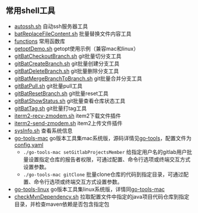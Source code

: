 ## 常用shell工具

- [autossh.sh](autossh.sh) 自动ssh服务器工具
- [batReplaceFileContent.sh](batReplaceFileContent.sh) 批量替换文件内容工具
- [functions](functions) 常用函数库
- [getoptDemo.sh](getoptDemo.sh) getopt使用示例（兼容mac和linux）
- [gitBatCheckoutBranch.sh](gitBatCheckoutBranch.sh) git批量切分支工具
- [gitBatCreateBranch.sh](gitBatCreateBranch.sh) git批量创建分支工具
- [gitBatDeleteBranch.sh](gitBatDeleteBranch.sh) git批量删除分支工具
- [gitBatMergeBranchToBranch.sh](gitBatMergeBranchToBranch.sh) git批量合并分支工具
- [gitBatPull.sh](gitBatPull.sh) git批量pull工具
- [gitBatResetBranch.sh](gitBatResetBranch.sh) git批量reset工具
- [gitBatShowStatus.sh](gitBatShowStatus.sh) git批量查看仓库状态工具
- [gitBatTag.sh](gitBatTag.sh) git批量打tag工具
- [iterm2-recv-zmodem.sh](iterm2-recv-zmodem.sh) item2下载文件插件
- [iterm2-send-zmodem.sh](iterm2-send-zmodem.sh) item2上传文件插件
- [sysInfo.sh](sysInfo.sh) 查看系统信息
- [go-tools-mac](go-tools-mac) go版本工具集mac系统版，源码详情见[go-tools](go-tools/README.MD)，配置文件为[config.yaml](config.yaml)
  - `./go-tools-mac setGitlabProjectsMember`  给指定用户名的gitlab用户批量设置指定仓库的报告者权限，可通过配置、命令行选项或终端交互方式设置参数。
  - `./go-tools-mac gitClone`  批量clone仓库的代码到指定目录，可通过配置、命令行选项或终端交互方式设置参数。
- [go-tools-linux](go-tools-linux) go版本工具集linux系统版，详情同[go-tools-mac](go-tools-mac)
- [checkMvnDependency.sh](checkMvnDependency.sh) 拉取配置文件中指定的java项目代码仓库到指定目录，并检查maven依赖是否包含指定包